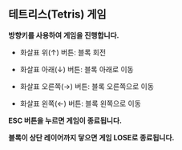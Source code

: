 ## 테트리스(Tetris) 게임


**방향키를 사용하여 게임을 진행합니다.**

  * 화살표 위(↑) 버튼: 블록 회전

  * 화살표 아래(↓) 버튼: 블록 아래로 이동

  * 화살표 오른쪽(→) 버튼: 블록 오른쪽으로 이동

  * 화살표 왼쪽(←) 버튼: 블록 왼쪽으로 이동


**ESC 버튼을 누르면 게임이 종료됩니다.**

**블록이 상단 레이어까지 닿으면 게임 LOSE로 종료됩니다.**
